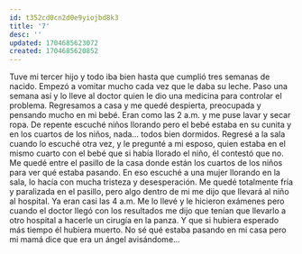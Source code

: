 ```yaml
---
id: t352cd0cn2d0e9yiojbd8k3
title: '7'
desc: ''
updated: 1704685623072
created: 1704685620852
---
```


Tuve mi tercer hijo y todo iba bien hasta que cumplió tres semanas de nacido. Empezó a vomitar mucho cada vez que le daba su leche. Paso una semana así y lo lleve al doctor quien le dio una medicina para controlar el problema. Regresamos a casa y me quedé despierta, preocupada y pensando mucho en mi bebé. Eran como las 2 a.m. y me puse lavar y secar ropa. De repente escuché niños llorando pero el bebé estaba en su cunita y en los cuartos de los niños, nada... todos bien dormidos. Regresé a la sala cuando lo escuché otra vez, y le pregunté a mi esposo, quien estaba en el mismo cuarto con el bebé que si había llorado el niño, él contestó que no. Me quedé entre el pasillo de la casa donde están los cuartos de los niños para ver qué estaba pasando. En eso escuché a una mujer llorando en la sala, lo hacía con mucha tristeza y desesperación. Me quedé totalmente fría y paralizada en el pasillo, pero algo dentro de mi me dijo que llevará al niño al hospital. Ya eran casi las 4 a.m. Me lo llevé y le hicieron exámenes pero cuando el doctor llegó con los resultados me dijo que tenían que llevarlo a otro hospital a hacerle un cirugía en la panza. Y que si hubiera esperado más tiempo él hubiera muerto. No sé qué estaba pasando en mi casa pero mi mamá dice que era un ángel avisándome...